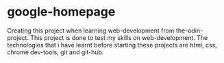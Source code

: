 # google-homepage
Creating this project when learning web-development from the-odin-project.
This project is done to test my skills on web-development. The technologies that i have learnt before starting these projects are html, css, chrome dev-tools, git and git-hub.
